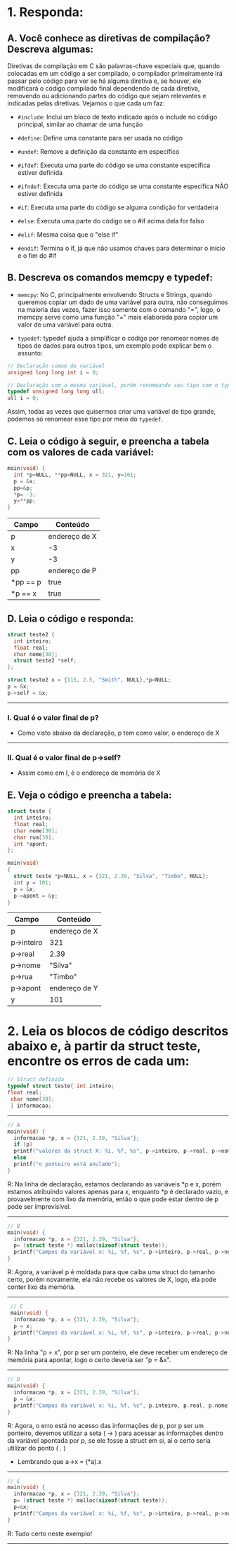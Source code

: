 # 1. Responda:
## A. Você conhece as diretivas de compilação? Descreva algumas: 

Diretivas de compilação em C são palavras-chave especiais que, quando colocadas em um código a ser compilado, o compilador primeiramente irá passar pelo código para ver se há alguma diretiva e, se houver, ele modificará o código compilado final dependendo de cada diretiva, removendo ou adicionando partes do código que sejam relevantes e indicadas pelas diretivas. Vejamos o que cada um faz:

- ```#include```: Inclui um bloco de texto indicado após o include no código principal, similar ao chamar de uma função

- ```#define```: Define uma constante para ser usada no código

- ```#undef```: Remove a definição da constante em específico

- ```#ifdef```: Executa uma parte do código se uma constante específica estiver definida

- ```#ifndef```: Executa uma parte do código se uma constante específica NÃO estiver definida

- ```#if```: Executa uma parte do código se alguma condição for verdadeira

- ```#else```: Executa uma parte do código se o #if acima dela for falso

- ```#elif```: Mesma coisa que o "else if"

- ```#endif```: Termina o if, já que não usamos chaves para determinar o início e o fim do #if

## B. Descreva os comandos memcpy e typedef:
- ```memcpy```: No C, principalmente envolvendo Structs e Strings, quando queremos copiar um dado de uma variável para outra, não conseguimos na maioria das vezes, fazer isso somente com o comando "=", logo, o memcpy serve como uma função "=" mais elaborada para copiar um valor de uma variável para outra.

- ```typedef```: typedef ajuda a simplificar o código por renomear nomes de tipos de dados para outros tipos, um exemplo pode explicar bem o assunto:

```c
// Declaração comum de variável
unsigned long long int i = 0;

// Declaração com a mesma variável, porém renomeando seu tipo com o typedef
typedef unsigned long long ull;
ull i = 0;
```

Assim, todas as vezes que quisermos criar uma variável de tipo grande, podemos só renomear esse tipo por meio do ```typedef```.

## C. Leia o código à seguir, e preencha a tabela com os valores de cada variável:

```c
main(void) {
  int *p=NULL, **pp=NULL, x = 321, y=101;
  p = &x;
  pp=&p;
  *p= -3;
  y=**pp;
}
```

| Campo  |    Conteúdo   |
| ------ | ------------- |
|   p    | endereço de X |
|   x    |       -3      |
|   y    |       -3      |
|   pp   | endereço de P |
|*pp == p|      true     |
|*p == x |      true     |

## D. Leia o código e responda:

```c
struct teste2 { 
  int inteiro;
  float real;
  char nome[30];
  struct teste2 *self;
};

struct teste2 x = {115, 2.5, "Smith", NULL},*p=NULL;
p = &x;
p->self = &x;
```

---
### I. Qual é o valor final de p?
- Como visto abaixo da declaração, p tem como valor, o endereço de X
---
### II. Qual é o valor final de p->self?
- Assim como em I, é o endereço de memória de X 

## E. Veja o código e preencha a tabela:

```c
struct teste {
  int inteiro;
  float real;
  char nome[30];
  char rua[30];
  int *apont;
};

main(void)
{
  struct teste *p=NULL, x = {321, 2.39, "Silva", "Timbo", NULL};
  int y = 101;
  p = &x;
  p->apont = &y;
}
```

|  Campo   |   Conteúdo    |
| -------- | ------------- |
|    p     | endereço de X |
|p->inteiro|     321       |
| p->real  |     2.39      |
| p->nome  |   "Silva"     |
| p->rua   |   "Timbo"     |
| p->apont | endereço de Y |
| y        |     101       |

# 2. Leia os blocos de código descritos abaixo e, à partir da struct teste, encontre os erros de cada um:

```c
// Struct definida
typedef struct teste{ int inteiro;
float real;
 char nome[30];
 } informacao;
 ```

---

```c
// A
main(void) {
  informacao *p, x = {321, 2.39, "Silva"};
  if (p)
  printf("valores da struct X: %i, %f, %s", p->inteiro, p->real, p->nome);
  else
  printf("o ponteiro está anulado");
} 
```
R: Na linha de declaração, estamos declarando as variáveis *p e x, porém estamos atribuindo valores apenas para x, enquanto *p é declarado vazio, e provavelmente com lixo da memória, então o que pode estar dentro de p pode ser imprevisível.

---

```c
// B
main(void) { 
  informacao *p, x = {321, 2.39, "Silva"};
  p= (struct teste *) malloc(sizeof(struct teste));
  printf("Campos da variável x: %i, %f, %s", p->inteiro, p->real, p->nome);
}
```
R: Agora, a variável p é moldada para que caiba uma struct do tamanho certo, porém novamente, ela não recebe os valores de X, logo, ela pode conter lixo da memória.

---

```c
 // C
 main(void) { 
  informacao *p, x = {321, 2.39, "Silva"};
  p = x;
  printf("Campos da variável x: %i, %f, %s", p->inteiro, p->real, p->nome);
}
```
R: Na linha "p = x", por p ser um ponteiro, ele deve receber um endereço de memória para apontar, logo o certo deveria ser "p = &x".

---

```c
// D
main(void) { 
  informacao *p, x = {321, 2.39, "Silva"};
  p = &x;
  printf("Campos da variável x: %i, %f, %s", p.inteiro, p.real, p.nome);
}
```
R: Agora, o erro está no acesso das informações de p, por p ser um ponteiro, devemos utilizar a seta ( -> ) para acessar as informações dentro da variável apontada por p, se ele fosse a struct em si, aí o certo seria utilizar do ponto ( . )
- Lembrando que a->x = (*a).x

---

```c
// E
main(void) { 
  informacao *p, x = {321, 2.39, "Silva"};
  p= (struct teste *) malloc(sizeof(struct teste));
  p=&x;
  printf("Campos da variável x: %i, %f, %s", p->inteiro, p->real, p->nome);
}
```
R: Tudo certo neste exemplo!

---

